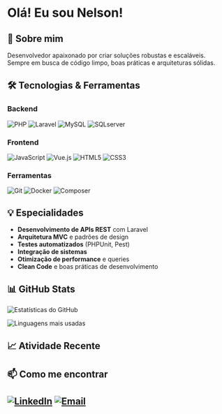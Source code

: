# Olá! Eu sou Nelson!

## 🚀 Sobre mim
Desenvolvedor apaixonado por criar soluções robustas e escaláveis. Sempre em busca de código limpo, boas práticas e arquiteturas sólidas.

## 🛠️ Tecnologias & Ferramentas

### Backend
![PHP](https://img.shields.io/badge/-PHP-777BB4?style=flat-square&logo=php&logoColor=white)
![Laravel](https://img.shields.io/badge/-Laravel-FF2D20?style=flat-square&logo=laravel&logoColor=white)
![MySQL](https://img.shields.io/badge/-MySQL-4479A1?style=flat-square&logo=mysql&logoColor=white)
![SQLserver](https://img.shields.io/badge/Microsoft_SQL_Server-CC2927?style=flat-square&logo=sqlserver&logoColor=white)

### Frontend
![JavaScript](https://img.shields.io/badge/-JavaScript-F7DF1E?style=flat-square&logo=javascript&logoColor=black)
![Vue.js](https://img.shields.io/badge/-Vue.js-4FC08D?style=flat-square&logo=vue.js&logoColor=white)
![HTML5](https://img.shields.io/badge/-HTML5-E34F26?style=flat-square&logo=html5&logoColor=white)
![CSS3](https://img.shields.io/badge/-CSS3-1572B6?style=flat-square&logo=css3&logoColor=white)

### Ferramentas
![Git](https://img.shields.io/badge/-Git-F05032?style=flat-square&logo=git&logoColor=white)
![Docker](https://img.shields.io/badge/-Docker-2496ED?style=flat-square&logo=docker&logoColor=white)
![Composer](https://img.shields.io/badge/-Composer-885630?style=flat-square&logo=composer&logoColor=white)

## 💡 Especialidades
- **Desenvolvimento de APIs REST** com Laravel
- **Arquitetura MVC** e padrões de design
- **Testes automatizados** (PHPUnit, Pest)
- **Integração de sistemas**
- **Otimização de performance** e queries
- **Clean Code** e boas práticas de desenvolvimento

## 📊 GitHub Stats
![Estatísticas do GitHub](https://github-readme-stats-mu-dun.vercel.app?username=NelsonBaez&show_icons=true&theme=dark)

![Linguagens mais usadas](https://github-readme-stats-nelsonbaezs-projects.vercel.app/api/top-langs/?username=NelsonBaez&layout=compact&theme=dark)

## 📈 Atividade Recente
<!--START_SECTION:activity-->
<!--END_SECTION:activity-->

## 📫 Como me encontrar
[![LinkedIn](https://img.shields.io/badge/-LinkedIn-0077B5?style=flat-square&logo=linkedin&logoColor=white)]([seu-linkedin](https://www.linkedin.com/in/nelson-baez-462132151/))
[![Email](https://img.shields.io/badge/-Email-D14836?style=flat-square&logo=gmail&logoColor=white)](mailto:bluexbaez@gmail.com)
---
